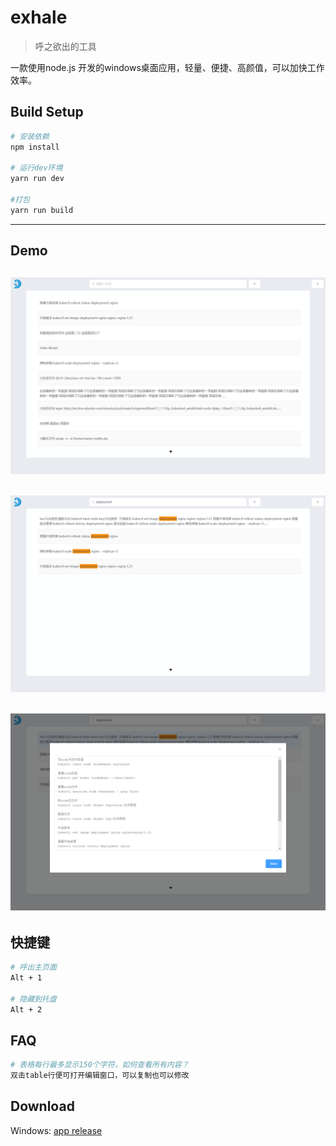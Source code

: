 # exhale
> 呼之欲出的工具

一款使用node.js 开发的windows桌面应用，轻量、便捷、高颜值，可以加快工作效率。

## Build Setup

``` bash
# 安装依赖
npm install

# 运行dev环境
yarn run dev

#打包
yarn run build
```
---
## Demo
![main.png](./img/main.png)
---
![search.png](./img/search.png)
---
![content.png](./img/content.png)
---

## 快捷键

``` bash
# 呼出主页面
Alt + 1

# 隐藏到托盘
Alt + 2
```
## FAQ
``` bash
# 表格每行最多显示150个字符，如何查看所有内容？
双击table行便可打开编辑窗口，可以复制也可以修改
```



## Download
Windows: [app release](https://github.com/FangPengbo/exhale/releases/tag/v1.0.0)
